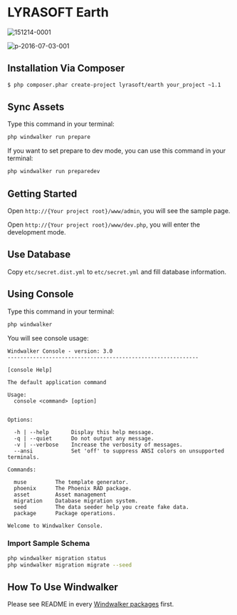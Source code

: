 # LYRASOFT Earth

![151214-0001](https://cloud.githubusercontent.com/assets/1639206/14016277/15bb757c-f1fa-11e5-8b9c-821cb53d6f2a.jpg)

![p-2016-07-03-001](https://cloud.githubusercontent.com/assets/1639206/16545958/858490b6-416c-11e6-9981-03c6d1dce102.jpg)

## Installation Via Composer

``` bash
$ php composer.phar create-project lyrasoft/earth your_project ~1.1
```

## Sync Assets

Type this command in your terminal: 

``` bash
php windwalker run prepare
```

If you want to set prepare to dev mode, you can use this command in your terminal: 

``` bash
php windwalker run preparedev
```

## Getting Started

Open `http://{Your project root}/www/admin`, you will see the sample page.

Open `http://{Your project root}/www/dev.php`, you will enter the development mode.

## Use Database

Copy `etc/secret.dist.yml` to `etc/secret.yml` and fill database information.

## Using Console

Type this command in your terminal:

``` bash
php windwalker
```

You will see console usage:

```
Windwalker Console - version: 3.0
------------------------------------------------------------

[console Help]

The default application command

Usage:
  console <command> [option]


Options:

  -h | --help       Display this help message.
  -q | --quiet      Do not output any message.
  -v | --verbose    Increase the verbosity of messages.
  --ansi            Set 'off' to suppress ANSI colors on unsupported terminals.

Commands:

  muse         The template generator.
  phoenix      The Phoenix RAD package.
  asset        Asset management
  migration    Database migration system.
  seed         The data seeder help you create fake data.
  package      Package operations.

Welcome to Windwalker Console.
```

### Import Sample Schema

``` bash
php windwalker migration status
php windwalker migration migrate --seed
```

## How To Use Windwalker

Please see README in every [Windwalker packages](https://github.com/ventoviro) first.
